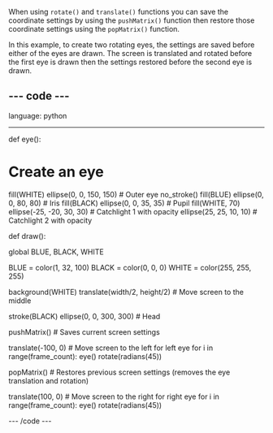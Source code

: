 When using `rotate()` and `translate()` functions you can save the coordinate settings by using the `pushMatrix()` function then restore those coordinate settings using the `popMatrix()` function.

In this example, to create two rotating eyes, the settings are saved before either of the eyes are drawn. The screen is translated and rotated before the first eye is drawn then the settings restored before the second eye is drawn.

--- code ---
---
language: python

---

def eye():

# Create an eye
  fill(WHITE)
  ellipse(0, 0, 150, 150) # Outer eye
  no_stroke()
  fill(BLUE)
  ellipse(0, 0, 80, 80) # Iris
  fill(BLACK)
  ellipse(0, 0, 35, 35) # Pupil
  fill(WHITE, 70)
  ellipse(-25, -20, 30, 30) # Catchlight 1 with opacity
  ellipse(25, 25, 10, 10) # Catchlight 2 with opacity

def draw():

  global BLUE, BLACK, WHITE

  BLUE = color(1, 32, 100)
  BLACK = color(0, 0, 0)
  WHITE = color(255, 255, 255)

  background(WHITE)
  translate(width/2, height/2) # Move screen to the middle

  stroke(BLACK)
  ellipse(0, 0, 300, 300) # Head

  pushMatrix() # Saves current screen settings

  translate(-100, 0) # Move screen to the left for left eye
  for i in range(frame_count):
    eye()
    rotate(radians(45))

  popMatrix() # Restores previous screen settings (removes the eye translation and rotation)

  translate(100, 0) # Move screen to the right for right eye
  for i in range(frame_count):
    eye()
    rotate(radians(45))

--- /code ---


